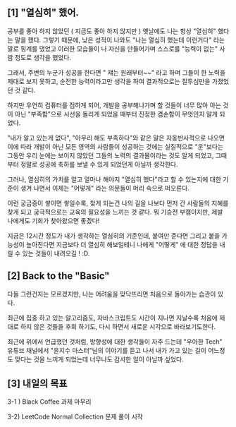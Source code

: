 ## **\[1\] "열심히" 했어.**

공부를 좋아 하지 않았던 ( 지금도 좋아 하지 않지만 ) 옛날에도 나는 항상 "열심히" 했다는 말을 했다. 그렇기 때문에, 낮은 성적이 나와도 "나는 열심히 했는데 이런거다" 라는 말로 핑계를 댔었고 이러한 모습들이 나 자신을 만들어가며 스스로를 "능력이 없는" 사람 정도로 생각을 했었다.

그래서, 주변의 누군가 성공을 한다면 " 쟤는 원래부터~~" 라고 하며 그들이 한 노력을 제대로 보지 못하고, 순전한 능력이라고만 생각을 하여 결과적으로는 질투심만을 가졌었던 것 같다.

하지만 우연히 컴퓨터를 접하게 되어, 개발을 공부해나가며 할 것들이 너무 많아 아는 것이 아닌 "부족함"으로 시선을 돌리게 되었을 때부터 진정한 겸손함이 무엇인지 알게 되었다.

"내가 알고 있는게 없다", "아무리 해도 부족하다"와 같은 말은 자동반사적으로 나오면 이에 따라 개발이 아닌 모든 영역의 사람들이 성공하는 것에는 실질적으로 "운"보다는 그동안 우리 눈에는 보이지 않았던 그들의 노력의 결과물이라는 것도 알게 되었고, 그때부터 정말로 성공에 축하를 보낼 수 있게 되었던게 아닐까 생각한다.

그러나, 열심히의 가치를 알고 얼마나 해야지 "열심히 했다"라고 할 수 있는지에 대한 기준이 생겨 나면서 이제는 "어떻게" 라는 의문들이 머리 속으로 떠오른다.

이런 궁금증이 쌓이면 쌓일수록, 찾게 되는건 나의 길을 나보다 먼저 간 사람들의 지혜를 찾게 되고 궁극적으로는 교육의 필요성을 느끼는 것 같다. 뭐 기승전 부캠이지만, 제발 나에게도 기회가 찾아왔으면 좋겠다!

지금은 12시간 정도가 내가 생각하는 열심히의 기준인데, 붙여만 준다면 그리고 붙을 가능성이 높아진다면 지금보다 더 열심히 해보일테니 나에게 "어떻게" 에 대한 정답을 내릴 수 있는 것들이 내려오길 ! :D.

## **\[2\] Back to the "Basic"**

다들 그런건지는 모르겠지만, 나는 어려움을 맞닥뜨리면 처음으로 돌아가는 습관이 있다.

최근에 집중 하고 있는 알고리즘도, 자바스크립트도 시간이 지나면 지날수록 처음에 제대로 하지 않은 것들을 후회 하기도, 다시 하면서 새로운 시각으로 바라보기도한다.

최근에 위에서 언급했던 것처럼, 방향성에 대한 생각들이 자주 드는데 "우아한 Tech" 유튜브 채널에서 "윤지수 마스터"님의 이야기를 듣고 나서 내가 가고 있는 길이 어느정도 맞다는 것을 느끼게 되었는데 너무나도 감사한 일이 아닐까 싶었다.

## **\[3\] 내일의 목표**

3-1 ) Black Coffee 과제 마무리

3-2) LeetCode Normal Collection 문제 풀이 시작